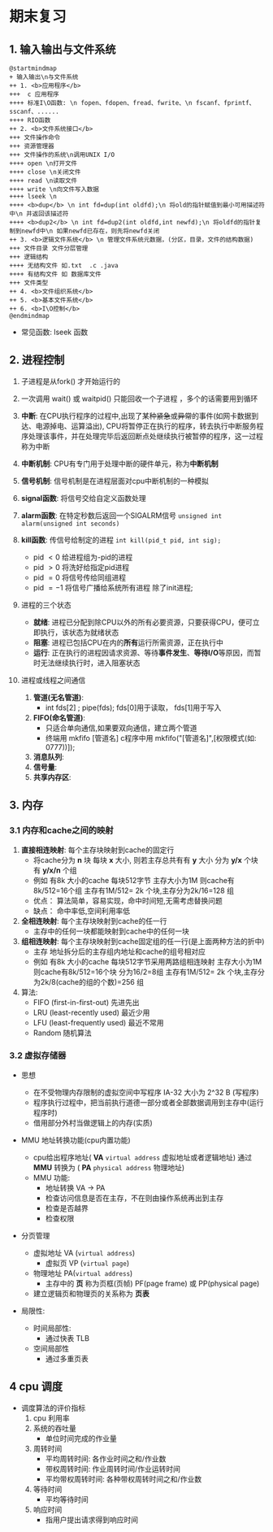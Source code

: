 # 期末复习

## 1. 输入输出与文件系统
```plantuml
@startmindmap
+ 输入输出\n与文件系统
++ 1. <b>应用程序</b>
+++  c 应用程序
++++ 标准I\O函数: \n fopen、fdopen、fread、fwrite、\n fscanf、fprintf、sscanf、......
++++ RIO函数
++ 2. <b>文件系统接口</b>
+++ 文件操作命令
+++ 资源管理器
+++ 文件操作的系统\n调用UNIX I/O
++++ open \n打开文件
++++ close \n关闭文件
++++ read \n读取文件
++++ write \n向文件写入数据
++++ lseek \n
++++ <b>dup</b> \n int fd=dup(int oldfd);\n 将old的指针赋值到最小可用描述符中\n 并返回该描述符
++++ <b>dup2</b> \n int fd=dup2(int oldfd,int newfd);\n 将oldfd的指针复制到newfd中\n 如果newfd已存在，则先将newfd关闭
++ 3. <b>逻辑文件系统</b> \n 管理文件系统元数据，(分区，目录，文件的结构数据)
+++ 文件目录 文件分层管理
+++ 逻辑结构
++++ 无结构文件 如.txt  .c .java
++++ 有结构文件 如 数据库文件
+++ 文件类型
++ 4. <b>文件组织系统</b>
++ 5. <b>基本文件系统</b>
++ 6. <b>I\O控制</b>
@endmindmap
```
* 常见函数:
	 lseek 函数

## 2. 进程控制

1. 子进程是从fork() 才开始运行的
2. 一次调用 wait() 或 waitpid() 只能回收一个子进程 ，多个的话需要用到循环
3. **中断**: 在CPU执行程序的过程中,出现了某种<s>紧急</s>或<s>异常</s>的事件(如网卡数据到达、电源掉电、运算溢出), CPU将暂停正在执行的程序，转去执行中断服务程序处理该事件，并在处理完毕后返回断点处继续执行被暂停的程序，这一过程称为中断
4. **中断机制**: CPU有专门用于处理中断的硬件单元，称为**中断机制**
5. **信号机制**: 信号机制是在进程层面对cpu中断机制的一种模拟
6. **signal函数**: 将信号交给自定义函数处理
7. **alarm函数**: 在特定秒数后返回一个SIGALRM信号  `unsigned int alarm(unsigned int seconds)`
8. **kill函数**: 传信号给制定的进程 `int kill(pid_t pid, int sig);`
	* pid $<0$  给进程组为-pid的进程
	* pid $>0$  将洗好给指定pid进程
	* pid $=0$  将信号传给同组进程
	* pid $=-1$ 将信号广播给系统所有进程 除了init进程;
9. 进程的三个状态
	* **就绪**: 进程已分配到除CPU以外的所有必要资源，只要获得CPU，便可立即执行，该状态为就绪状态
	* **阻塞**: 进程已包括CPU在内的**所有**运行所需资源，正在执行中
	* **运行**: 正在执行的进程因请求资源、等待**事件发生**、**等待I/O**等原因，而暂时无法继续执行时，进入阻塞状态

10. 进程或线程之间通信
	1. **管道(无名管道)**:
		* int fds[2] ;   pipe(fds);  fds[0]用于读取， fds[1]用于写入
	2. **FIFO(命名管道)**:
		* 只适合单向通信,如果要双向通信，建立两个管道
		* 终端用 mkfifo [管道名]  c程序中用 mkfifo("[管道名]",[权限模式(如: 0777))]);
	2. **消息队列**:
	3. **信号量**:
	4. **共享内存区**:

## 3. 内存
### 3.1 内存和cache之间的映射
1. **直接相连映射**: 每个主存块映射到cache的固定行
	* 将cache分为 **n** 块 每块 **x** 大小, 则若主存总共有有 **y** 大小 分为 **y/x**  个块  有 **y/x/n** 个组
	* 例如  有8k 大小的cache 每块512字节  主存大小为1M    则cache有8k/512=16个组   主存有1M/512= 2k 个块,主存分为2k/16=128 组
	* 优点： 算法简单，容易实现，命中时间短,无需考虑替换问题
	* 缺点： 命中率低,空间利用率低
2. **全相连映射**: 每个主存块映射到cache的任一行
	* 主存中的任何一块都能映射到cache中的任何一块
3. **组相连映射**: 每个主存块映射到cache固定组的任一行(是上面两种方法的折中)
	* 主存 地址拆分后的主存组内地址和cache的组号相对应
	* 例如  有8k 大小的cache 每块512字节采用两路组相连映射  主存大小为1M    则cache有8k/512=16个块  分为16/2=8组   主存有1M/512= 2k 个块,主存分为2k/8(cache的组的个数)=256 组
4. 算法:
	* FIFO (first-in-first-out) 先进先出
	* LRU (least-recently used) 最近少用
	* LFU (least-frequently used) 最近不常用
	* Random 随机算法

### 3.2 虚拟存储器
* 思想
	* 在不受物理内存限制的虚拟空间中写程序 IA-32 大小为 2^32 B (写程序)
	* 程序执行过程中，把当前执行道德一部分或者全部数据调用到主存中(运行程序时)
	* 借用部分外村当做逻辑上的内存(实质)

* MMU 地址转换功能(cpu内置功能)
	* cpu给出程序地址( **VA** `virtual address` 虚拟地址或者逻辑地址) 通过  **MMU** 转换为 ( **PA** `physical address` 物理地址)
	* MMU 功能:
		* 地址转换 VA -> PA
		* 检查访问信息是否在主存，不在则由操作系统再出到主存
		* 检查是否越界
		* 检查权限

* 分页管理
	* 虚拟地址 VA (`virtual address`)
		* 虚拟页 VP (`virtual page`)
	* 物理地址 PA(`virtual address`)
		* 主存中的 **页** 称为页框(页帧) PF(page frame)  或 PP(physical page)
	* 建立逻辑页和物理页的关系称为 **页表**

* 局限性:
	* 时间局部性:
		* 通过快表 TLB
	* 空间局部性
		* 通过多重页表

## 4 cpu 调度
* 调度算法的评价指标
	1. cpu 利用率
	2. 系统的吞吐量
		* 单位时间完成的作业量
	3. 周转时间
		* 平均周转时间: 各作业时间之和/作业数
		* 带权周转时间: 作业周转时间/作业运转时间
		* 平均带权周转时间: 各种带权周转时间之和/作业数
	4. 等待时间
		* 平均等待时间
	5. 响应时间
		* 指用户提出请求得到响应时间




